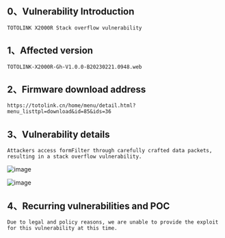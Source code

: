 ## 0、Vulnerability Introduction

```
TOTOLINK X2000R Stack overflow vulnerability
```

## 1、Affected version

```
TOTOLINK-X2000R-Gh-V1.0.0-B20230221.0948.web
```

## 2、Firmware download address

```
https://totolink.cn/home/menu/detail.html?menu_listtpl=download&id=85&ids=36
```

## 3、Vulnerability details

```
Attackers access formFilter through carefully crafted data packets, resulting in a stack overflow vulnerability.
```

![image](https://github.com/XYIYM/Digging/blob/main/TOTOLINK/X2000R/4/upload/image-20231021192654939.png)

![image](https://github.com/XYIYM/Digging/blob/main/TOTOLINK/X2000R/4/upload/image-20231021192713824.png)



## 4、Recurring vulnerabilities and POC

```
Due to legal and policy reasons, we are unable to provide the exploit for this vulnerability at this time.
```

